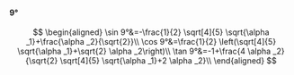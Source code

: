 #### 9°

$$
\begin{aligned}
\sin 9°&=-\frac{1}{2} \sqrt[4]{5} \sqrt{\alpha _1}+\frac{\alpha _2}{\sqrt{2}}\\
\cos 9°&=\frac{1}{2} \left(\sqrt[4]{5} \sqrt{\alpha _1}+\sqrt{2} \alpha _2\right)\\
\tan 9°&=-1+\frac{4 \alpha _2}{\sqrt{2} \sqrt[4]{5} \sqrt{\alpha _1}+2 \alpha _2}\\
\end{aligned}
$$

